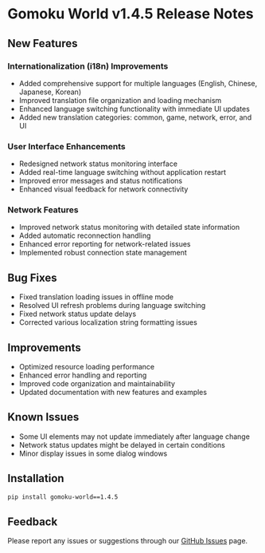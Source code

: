 # Gomoku World v1.4.5 Release Notes

## New Features

### Internationalization (i18n) Improvements
- Added comprehensive support for multiple languages (English, Chinese, Japanese, Korean)
- Improved translation file organization and loading mechanism
- Enhanced language switching functionality with immediate UI updates
- Added new translation categories: common, game, network, error, and UI

### User Interface Enhancements
- Redesigned network status monitoring interface
- Added real-time language switching without application restart
- Improved error messages and status notifications
- Enhanced visual feedback for network connectivity

### Network Features
- Improved network status monitoring with detailed state information
- Added automatic reconnection handling
- Enhanced error reporting for network-related issues
- Implemented robust connection state management

## Bug Fixes
- Fixed translation loading issues in offline mode
- Resolved UI refresh problems during language switching
- Fixed network status update delays
- Corrected various localization string formatting issues

## Improvements
- Optimized resource loading performance
- Enhanced error handling and reporting
- Improved code organization and maintainability
- Updated documentation with new features and examples

## Known Issues
- Some UI elements may not update immediately after language change
- Network status updates might be delayed in certain conditions
- Minor display issues in some dialog windows

## Installation
```bash
pip install gomoku-world==1.4.5
```

## Feedback
Please report any issues or suggestions through our [GitHub Issues](https://github.com/gomokuworld/gomoku_world/issues) page. 